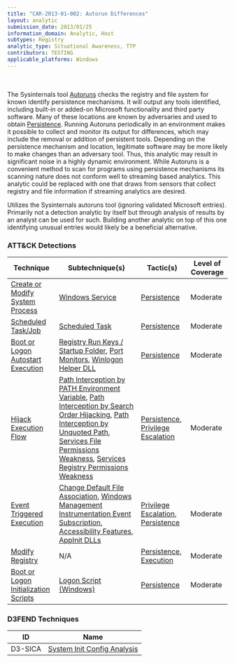 ```yaml
---
title: "CAR-2013-01-002: Autorun Differences"
layout: analytic
submission_date: 2013/01/25
information_domain: Analytic, Host
subtypes: Registry
analytic_type: Situational Awareness, TTP
contributors: TESTING
applicable_platforms: Windows
---
```

<br><br>
The Sysinternals tool [Autoruns](../sensors/autoruns) checks the registry and file system for known identify persistence mechanisms. It will output any tools identified, including built-in or added-on Microsoft functionality and third party software. Many of these locations are known by adversaries and used to obtain [Persistence](https://attack.mitre.org/tactics/TA0003). Running Autoruns periodically in an environment makes it possible to collect and monitor its output for differences, which may include the removal or addition of persistent tools. Depending on the persistence mechanism and location, legitimate software may be more likely to make changes than an adversary tool. Thus, this analytic may result in significant noise in a highly dynamic environment. While Autoruns is a convenient method to scan for programs using persistence mechanisms its scanning nature does not conform well to streaming based analytics. This analytic could be replaced with one that draws from sensors that collect registry and file information if streaming analytics are desired.

Utilizes the Sysinternals autoruns tool (ignoring validated Microsoft entries). Primarily not a detection analytic by itself but through analysis of results by an analyst can be used for such. Building another analytic on top of this one identifying unusual entries would likely be a beneficial alternative.



### ATT&CK Detections

|Technique|Subtechnique(s)|Tactic(s)|Level of Coverage|
|---|---|---|---|
|[Create or Modify System Process](https://attack.mitre.org/techniques/T1543/)|[Windows Service](https://attack.mitre.org/techniques/T1543/003/)|[Persistence](https://attack.mitre.org/tactics/TA0003/)|Moderate|
|[Scheduled Task/Job](https://attack.mitre.org/techniques/T1053/)|[Scheduled Task](https://attack.mitre.org/techniques/T1053/005/)|[Persistence](https://attack.mitre.org/tactics/TA0003/)|Moderate|
|[Boot or Logon Autostart Execution](https://attack.mitre.org/techniques/T1547/)|[Registry Run Keys / Startup Folder](https://attack.mitre.org/techniques/T1547/001/), [Port Monitors](https://attack.mitre.org/techniques/T1547/010/), [Winlogon Helper DLL](https://attack.mitre.org/techniques/T1547/004/)|[Persistence](https://attack.mitre.org/tactics/TA0003/)|Moderate|
|[Hijack Execution Flow](https://attack.mitre.org/techniques/T1574/)|[Path Interception by PATH Environment Variable](https://attack.mitre.org/techniques/T1574/007/), [Path Interception by Search Order Hijacking](https://attack.mitre.org/techniques/T1574/008/), [Path Interception by Unquoted Path](https://attack.mitre.org/techniques/T1574/009/), [Services File Permissions Weakness](https://attack.mitre.org/techniques/T1574/010/), [Services Registry Permissions Weakness](https://attack.mitre.org/techniques/T1574/011/)|[Persistence](https://attack.mitre.org/tactics/TA0003/), [Privilege Escalation](https://attack.mitre.org/tactics/TA0004/)|Moderate|
|[Event Triggered Execution](https://attack.mitre.org/techniques/T1546/)|[Change Default File Association](https://attack.mitre.org/techniques/T1546/001/), [Windows Management Instrumentation Event Subscription](https://attack.mitre.org/techniques/T1546/003/), [Accessibility Features](https://attack.mitre.org/techniques/T1546/008/), [AppInit DLLs](https://attack.mitre.org/techniques/T1546/010/)|[Privilege Escalation](https://attack.mitre.org/tactics/TA0004/), [Persistence](https://attack.mitre.org/tactics/TA0003/)|Moderate|
|[Modify Registry](https://attack.mitre.org/techniques/T1112/)|N/A|[Persistence](https://attack.mitre.org/tactics/TA0003/), [Execution](https://attack.mitre.org/tactics/TA0002/)|Moderate|
|[Boot or Logon Initialization Scripts](https://attack.mitre.org/techniques/T1037/)|[Logon Script (Windows)](https://attack.mitre.org/techniques/T1037/001/)|[Persistence](https://attack.mitre.org/tactics/TA0003/)|Moderate|


### D3FEND Techniques

|ID|Name|
|---|---| 
|D3-SICA | [System Init Config Analysis](https://d3fend.mitre.org/technique/d3f:SystemInitConfigAnalysis)| 






